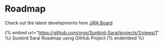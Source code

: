 # Roadmap

Check out the latest developments here [JIRA Board](https://project-sunbird.atlassian.net/jira/software/c/projects/SS/boards/118/backlog?issueLimit=100)

{% embed url="https://github.com/orgs/Sunbird-Saral/projects/1/views/1" %}
Sunbird Saral Roadmap using GitHub Project
{% endembed %}
